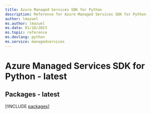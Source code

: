 ```yaml
---
title: Azure Managed Services SDK for Python
description: Reference for Azure Managed Services SDK for Python
author: lmazuel
ms.author: lmazuel
ms.data: 01/18/2023
ms.topic: reference
ms.devlang: python
ms.service: managedservices
---
```

# Azure Managed Services SDK for Python - latest
## Packages - latest
[!INCLUDE [packages](managed-services-index.md)]